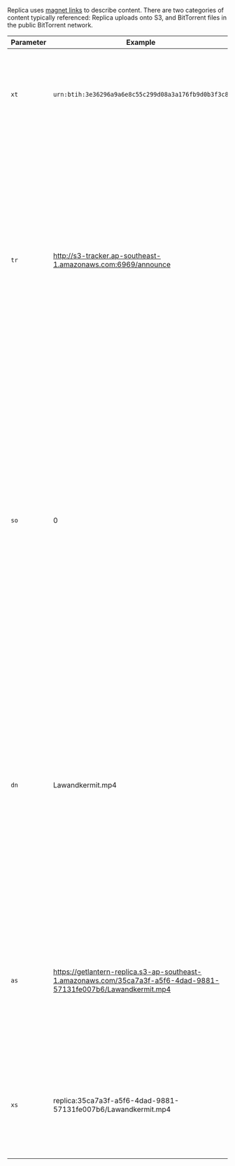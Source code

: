 Replica uses [magnet links](https://en.wikipedia.org/wiki/Magnet_URI_scheme) to describe content. There are two categories of content typically referenced: Replica uploads onto S3, and BitTorrent files in the public BitTorrent network.

Parameter|Example|Notes
-|-|-
`xt`|`urn:btih:3e36296a9a6e8c55c299d08a3a176fb9d0b3f3c8`|We use the BitTorrent infohash encoded in the standard form, `urn:btih:[BitTorrent info hash encoded in hex]`.
`tr`|http://s3-tracker.ap-southeast-1.amazonaws.com:6969/announce|We currently include the S3 tracker for the Replica bucket, and no trackers otherwise. Down the track we may want to include some global trackers, or add them implicitly to the Replica users client where appropriate (and maybe "export" links with a few global trackers for non-Replica usability).
`so`|0|Replica deals with individual files, and torrents can contain more than one. The `select only` parameter is used with traditional clients to specify which files to download. We use it to reference which file inside a torrent operations should be performed on. This gives best-case compatibility with regular BitTorrent clients.
`dn`|Lawandkermit.mp4|This field normally provides the name field in a torrent info before the info has been made available, or just a prettier name to use when referring to a torrent. We use it with the name of the specific file referenced in the torrent, and without the UUID prefix on torrent names that are hosted on S3.
`as`|https://getlantern-replica.s3-ap-southeast-1.amazonaws.com/35ca7a3f-a5f6-4dad-9881-57131fe007b6/Lawandkermit.mp4|This is a valid source to retrieve the torrent content directly. For S3 uploads, we provide the full HTTP URI, for non-BitTorrent and HTTP-enabled BitTorrent clients.
`xs`|replica:35ca7a3f-a5f6-4dad-9881-57131fe007b6/Lawandkermit.mp4|Here we use a custom, extensible URI for S3 uploads of the form `replica:[s3 key]`. Note that there is *no* leading `/` on the s3 key.
